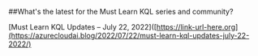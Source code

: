 ##What's the latest for the Must Learn KQL series and community?

[Must Learn KQL Updates – July 22, 2022]([https://link-url-here.org](https://azurecloudai.blog/2022/07/22/must-learn-kql-updates-july-22-2022/)

